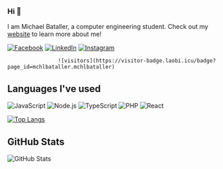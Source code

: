 ### Hi 👋

I am Michael Bataller, a computer engineering student. Check out my [website](https://michaelbataller.tech) to learn more about me!

[![Facebook](https://img.shields.io/badge/facebook-%231877F2.svg?&style=for-the-badge&logo=facebook&logoColor=white)](https://facebook.com/mchlbataller) 
[![LinkedIn](https://img.shields.io/badge/linkedin-%230077B5.svg?&style=for-the-badge&logo=linkedin&logoColor=white)](https://linkedin.com/in/mchlbataller)
[![Instagram](https://img.shields.io/badge/instagram-%23E4405F.svg?&style=for-the-badge&logo=instagram&logoColor=white)](https://instagram.com/michael_bataller)

                    ![visitors](https://visitor-badge.laobi.icu/badge?page_id=mchlbataller.mchlbataller)


## Languages I've used
![JavaScript](https://img.shields.io/badge/javascript%20-%23323330.svg?&style=for-the-badge&logo=javascript&logoColor=%23F7DF1E)
![Node.js](https://img.shields.io/badge/node.js%20-%2343853D.svg?&style=for-the-badge&logo=node.js&logoColor=white)
![TypeScript](https://img.shields.io/badge/typescript%20-%23007ACC.svg?&style=for-the-badge&logo=typescript&logoColor=white)
![PHP](https://img.shields.io/badge/php-%23777BB4.svg?&style=for-the-badge&logo=php&logoColor=white)
![React](https://img.shields.io/badge/react%20-%2320232a.svg?&style=for-the-badge&logo=react&logoColor=%2361DAFB)

[![Top Langs](https://github-readme-stats.vercel.app/api/top-langs/?username=mchlbataller&hide=css)](https://github.com/mchlbataller)

## GitHub Stats

![GitHub Stats](https://github-readme-stats.vercel.app/api?username=mchlbataller&bg_color=30,4286f4,373B44&title_color=fff&text_color=fff)

